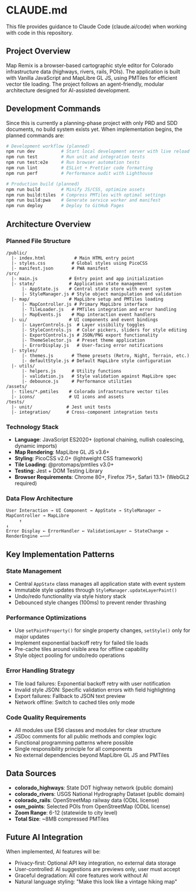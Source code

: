 # CLAUDE.md

This file provides guidance to Claude Code (claude.ai/code) when working with code in this repository.

## Project Overview

Map Remix is a browser-based cartographic style editor for Colorado infrastructure data (highways, rivers, rails, POIs). The application is built with Vanilla JavaScript and MapLibre GL JS, using PMTiles for efficient vector tile loading. The project follows an agent-friendly, modular architecture designed for AI-assisted development.

## Development Commands

Since this is currently a planning-phase project with only PRD and SDD documents, no build system exists yet. When implementation begins, the planned commands are:

```bash
# Development workflow (planned)
npm run dev          # Start local development server with live reload
npm run test         # Run unit and integration tests  
npm run test:e2e     # Run browser automation tests
npm run lint         # ESLint + Prettier code formatting
npm run perf         # Performance audit with Lighthouse

# Production build (planned)
npm run build        # Minify JS/CSS, optimize assets
npm run build:tiles  # Compress PMTiles with optimal settings
npm run build:pwa    # Generate service worker and manifest
npm run deploy       # Deploy to GitHub Pages
```

## Architecture Overview

### Planned File Structure
```
/public/
  |- index.html           # Main HTML entry point
  |- styles.css          # Global styles using PicoCSS
  |- manifest.json       # PWA manifest
/src/
  |- main.js            # Entry point and app initialization
  |- state/             # Application state management
      |- AppState.js    # Central state store with event system
      |- StyleManager.js # Style object manipulation and validation
  |- map/               # MapLibre setup and PMTiles loading
      |- MapController.js # Primary MapLibre interface
      |- TileLoader.js   # PMTiles integration and error handling
      |- MapEvents.js    # Map interaction event handlers
  |- ui/                # UI components and event bindings
      |- LayerControls.js  # Layer visibility toggles
      |- StyleControls.js  # Color pickers, sliders for style editing
      |- ExportControls.js # JSON/PNG export functionality
      |- ThemeSelector.js  # Preset theme application
      |- ErrorDisplay.js   # User-facing error notifications
  |- styles/
      |- themes.js       # Theme presets (Retro, Night, Terrain, etc.)
      |- defaultStyle.js # Default MapLibre style configuration
  |- utils/
      |- helpers.js      # Utility functions
      |- validation.js   # Style validation against MapLibre spec
      |- debounce.js     # Performance utilities
/assets/
  |- tiles/*.pmtiles    # Colorado infrastructure vector tiles
  |- icons/             # UI icons and assets
/tests/
  |- unit/             # Jest unit tests
  |- integration/      # Cross-component integration tests
```

### Technology Stack
- **Language**: JavaScript ES2020+ (optional chaining, nullish coalescing, dynamic imports)
- **Map Rendering**: MapLibre GL JS v3.6+
- **Styling**: PicoCSS v2.0+ (lightweight CSS framework)
- **Tile Loading**: @protomaps/pmtiles v3.0+
- **Testing**: Jest + DOM Testing Library
- **Browser Requirements**: Chrome 80+, Firefox 75+, Safari 13.1+ (WebGL2 required)

### Data Flow Architecture
```
User Interaction → UI Component → AppState → StyleManager → MapController → MapLibre
     ↑                                                                           ↓
Error Display ← ErrorHandler ← ValidationLayer ← StateChange ← RenderEngine ←──┘
```

## Key Implementation Patterns

### State Management
- Central `AppState` class manages all application state with event system
- Immutable style updates through `StyleManager.updateLayerPaint()`
- Undo/redo functionality via style history stack
- Debounced style changes (100ms) to prevent render thrashing

### Performance Optimizations
- Use `setPaintProperty()` for single property changes, `setStyle()` only for major updates
- Implement exponential backoff retry for failed tile loads
- Pre-cache tiles around visible area for offline capability
- Style object pooling for undo/redo operations

### Error Handling Strategy
- Tile load failures: Exponential backoff retry with user notification
- Invalid style JSON: Specific validation errors with field highlighting
- Export failures: Fallback to JSON text preview
- Network offline: Switch to cached tiles only mode

### Code Quality Requirements
- All modules use ES6 classes and modules for clear structure
- JSDoc comments for all public methods and complex logic
- Functional programming patterns where possible
- Single responsibility principle for all components
- No external dependencies beyond MapLibre GL JS and PMTiles

## Data Sources
- **colorado_highways**: State DOT highway network (public domain)
- **colorado_rivers**: USGS National Hydrography Dataset (public domain)  
- **colorado_rails**: OpenStreetMap railway data (ODbL license)
- **osm_points**: Selected POIs from OpenStreetMap (ODbL license)
- **Zoom Range**: 6-12 (statewide to city level)
- **Total Size**: ~8MB compressed PMTiles

## Future AI Integration
When implemented, AI features will be:
- Privacy-first: Optional API key integration, no external data storage
- User-controlled: AI suggestions are previews only, user must accept
- Graceful degradation: All core features work without AI
- Natural language styling: "Make this look like a vintage hiking map"